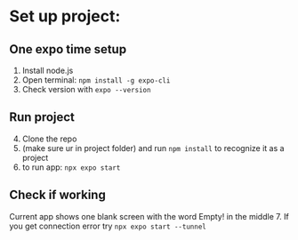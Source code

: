 # Set up project:

## One expo time setup
1. Install node.js
2. Open terminal: ```npm install -g expo-cli```
3. Check version with ```expo --version```

## Run project
4. Clone the repo
5. (make sure ur in project folder) and run ```npm install``` to recognize it as a project
6. to run app: ```npx expo start```
		 
## Check if working
Current app shows one blank screen with the word Empty! in the middle
7. If you get connection error try ```npx expo start --tunnel```
